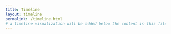```yaml
---
title: Timeline
layout: timeline
permalink: /timeline.html
# a timeline visualization will be added below the content in this file
---
```

